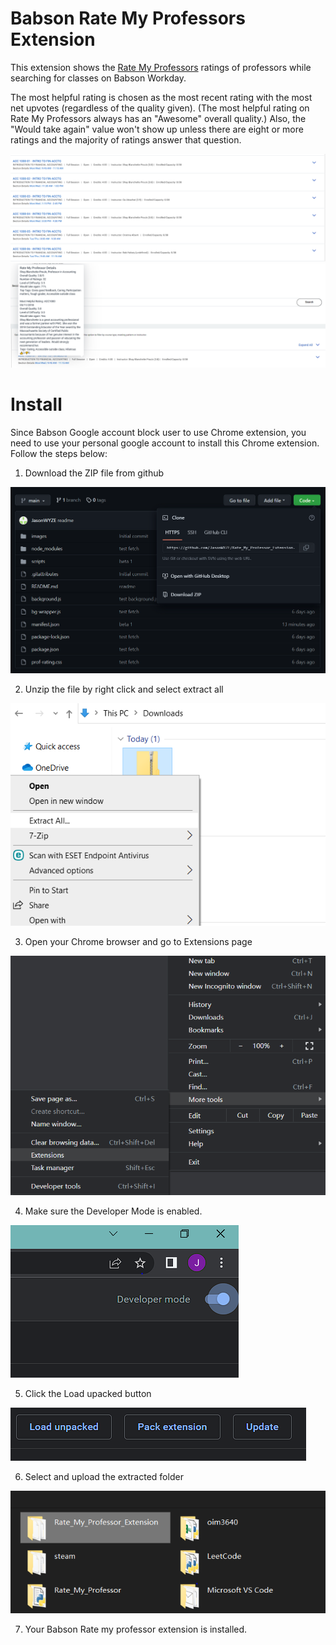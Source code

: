 # Babson Rate My Professors Extension


This extension shows the [Rate My Professors](https://www.ratemyprofessors.com/) ratings of professors while searching for classes on Babson Workday.

The most helpful rating is chosen as the most recent rating with the most net upvotes (regardless of the quality given). (The most helpful rating on Rate My Professors always has an "Awesome" overall quality.) Also, the "Would take again" value won't show up unless there are eight or more ratings and the majority of ratings answer that question. 

<img src="/images/workday1.PNG" alt="Alt text" title="Workday">
<img src="/images/workday2.png" alt="Alt text" title="Workday">



<h1> Install </h1>
Since Babson Google account block user to use Chrome extension, you need to use your personal google account to install this Chrome extension. Follow the steps below:

1. Download the ZIP file from github
<img src="/images/Download Zip.PNG" alt="Alt text" title="Download File">

2. Unzip the file by right click and select extract all
<img src="/images/Unzip File.png" alt="Alt text" title="Unzip File">

3. Open your Chrome browser and go to Extensions page
<img src="/images/Open Extensions.png" alt="Alt text" title="Open Extensions">

4. Make sure the Developer Mode is enabled.
<img src="/images/Developer Tool.PNG" alt="Alt text" title="Developer Tool">

5. Click the Load upacked button
<img src="/images/Load unpacked.PNG" alt="Alt text" title="Load unpacked">

6. Select and upload the extracted folder
<img src="/images/Select Folder.PNG" alt="Alt text" title="Select Folder">

7. Your Babson Rate my professor extension is installed.


